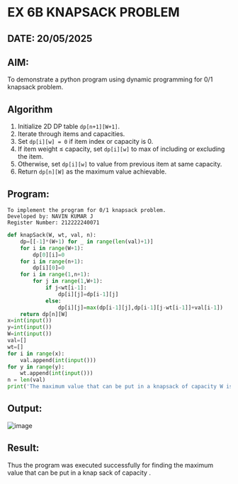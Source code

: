 # EX 6B KNAPSACK PROBLEM
## DATE: 20/05/2025
## AIM:
To demonstrate a python program using dynamic programming for 0/1 knapsack problem.



## Algorithm
1. Initialize 2D DP table `dp[n+1][W+1]`.
2. Iterate through items and capacities.
3. Set `dp[i][w] = 0` if item index or capacity is 0.
4. If item weight ≤ capacity, set `dp[i][w]` to max of including or excluding the item.
5. Otherwise, set `dp[i][w]` to value from previous item at same capacity.
6. Return `dp[n][W]` as the maximum value achievable.
   
## Program:
```
To implement the program for 0/1 knapsack problem.
Developed by: NAVIN KUMAR J
Register Number: 212222240071
```
```py
def knapSack(W, wt, val, n):
    dp=[[-1]*(W+1) for _ in range(len(val)+1)]
    for i in range(W+1):
        dp[0][i]=0
    for i in range(n+1):
        dp[i][0]=0
    for i in range(1,n+1):
        for j in range(1,W+1):
            if j<wt[i-1]:
                dp[i][j]=dp[i-1][j]
            else:
                dp[i][j]=max(dp[i-1][j],dp[i-1][j-wt[i-1]]+val[i-1])
    return dp[n][W]
x=int(input())
y=int(input())
W=int(input())
val=[]
wt=[]
for i in range(x):
    val.append(int(input()))
for y in range(y):
    wt.append(int(input()))
n = len(val)
print('The maximum value that can be put in a knapsack of capacity W is: ',knapSack(W, wt, val, n))
```

## Output:
![image](https://github.com/user-attachments/assets/ac2745d0-e7f2-4c9f-a411-1b7c8f242de3)



## Result:
Thus the program was executed successfully for finding the maximum value that can be put in a knap sack of capacity .
